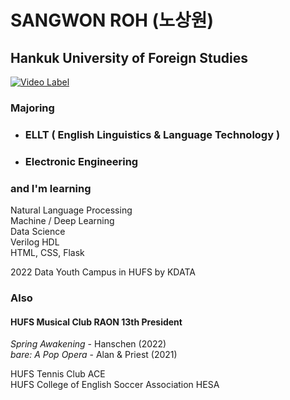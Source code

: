 # SANGWON ROH (노상원)
## Hankuk University of Foreign Studies

[![Video Label](http://img.youtube.com/vi/hicBIl9ByXg/maxresdefault.jpg)](https://youtu.be/hicBIl9ByXg)

### Majoring
- ### ELLT ( English Linguistics & Language Technology )
- ### Electronic Engineering  

### and I'm learning <br>
Natural Language Processing <br>
Machine / Deep Learning <br>
Data Science <br>
Verilog HDL <br>
HTML, CSS, Flask


2022 Data Youth Campus in HUFS by KDATA <br>

### Also 
  
  #### HUFS Musical Club RAON 13th President  
  *Spring Awakening* - Hanschen  (2022)  
  *bare: A Pop Opera* - Alan & Priest  (2021)  
  
  HUFS Tennis Club ACE  
  HUFS College of English Soccer Association HESA  
